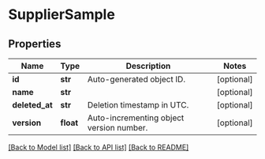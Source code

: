 # SupplierSample

## Properties
Name | Type | Description | Notes
------------ | ------------- | ------------- | -------------
**id** | **str** | Auto-generated object ID. | [optional] 
**name** | **str** |  | [optional] 
**deleted_at** | **str** | Deletion timestamp in UTC. | [optional] 
**version** | **float** | Auto-incrementing object version number. | [optional] 

[[Back to Model list]](../README.md#documentation-for-models) [[Back to API list]](../README.md#documentation-for-api-endpoints) [[Back to README]](../README.md)


